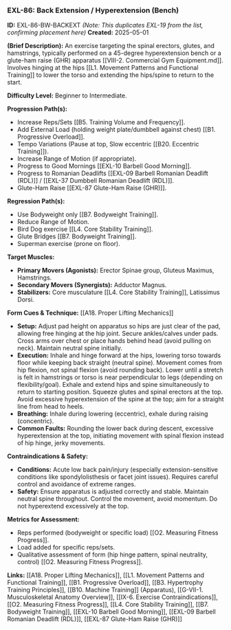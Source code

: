 ### **EXL-86: Back Extension / Hyperextension (Bench)**

**ID:** EXL-86-BW-BACKEXT _(Note: This duplicates EXL-19 from the list, confirming placement here)_ **Created:** 2025-05-01

**(Brief Description):** An exercise targeting the spinal erectors, glutes, and hamstrings, typically performed on a 45-degree hyperextension bench or a glute-ham raise (GHR) apparatus [[VIII-2. Commercial Gym Equipment.md]]. Involves hinging at the hips [[L1. Movement Patterns and Functional Training]] to lower the torso and extending the hips/spine to return to the start.

**Difficulty Level:** Beginner to Intermediate.

**Progression Path(s):**

- Increase Reps/Sets [[B5. Training Volume and Frequency]].
- Add External Load (holding weight plate/dumbbell against chest) [[B1. Progressive Overload]].
- Tempo Variations (Pause at top, Slow eccentric [[B20. Eccentric Training]]).
- Increase Range of Motion (if appropriate).
- Progress to Good Mornings [[EXL-10 Barbell Good Morning]].
- Progress to Romanian Deadlifts [[EXL-09 Barbell Romanian Deadlift (RDL)]] / [[EXL-37 Dumbbell Romanian Deadlift (RDL)]].
- Glute-Ham Raise [[EXL-87 Glute-Ham Raise (GHR)]].

**Regression Path(s):**

- Use Bodyweight only [[B7. Bodyweight Training]].
- Reduce Range of Motion.
- Bird Dog exercise [[L4. Core Stability Training]].
- Glute Bridges [[B7. Bodyweight Training]].
- Superman exercise (prone on floor).

**Target Muscles:**

- **Primary Movers (Agonists):** Erector Spinae group, Gluteus Maximus, Hamstrings.
- **Secondary Movers (Synergists):** Adductor Magnus.
- **Stabilizers:** Core musculature [[L4. Core Stability Training]], Latissimus Dorsi.

**Form Cues & Technique:** [[A18. Proper Lifting Mechanics]]

- **Setup:** Adjust pad height on apparatus so hips are just clear of the pad, allowing free hinging at the hip joint. Secure ankles/calves under pads. Cross arms over chest or place hands behind head (avoid pulling on neck). Maintain neutral spine initially.
- **Execution:** Inhale and hinge forward at the hips, lowering torso towards floor while keeping back straight (neutral spine). Movement comes from hip flexion, not spinal flexion (avoid rounding back). Lower until a stretch is felt in hamstrings or torso is near perpendicular to legs (depending on flexibility/goal). Exhale and extend hips and spine simultaneously to return to starting position. Squeeze glutes and spinal erectors at the top. Avoid excessive hyperextension of the spine at the top; aim for a straight line from head to heels.
- **Breathing:** Inhale during lowering (eccentric), exhale during raising (concentric).
- **Common Faults:** Rounding the lower back during descent, excessive hyperextension at the top, initiating movement with spinal flexion instead of hip hinge, jerky movements.

**Contraindications & Safety:**

- **Conditions:** Acute low back pain/injury (especially extension-sensitive conditions like spondylolisthesis or facet joint issues). Requires careful control and avoidance of extreme ranges.
- **Safety:** Ensure apparatus is adjusted correctly and stable. Maintain neutral spine throughout. Control the movement, avoid momentum. Do not hyperextend excessively at the top.

**Metrics for Assessment:**

- Reps performed (bodyweight or specific load) [[O2. Measuring Fitness Progress]].
- Load added for specific reps/sets.
- Qualitative assessment of form (hip hinge pattern, spinal neutrality, control) [[O2. Measuring Fitness Progress]].

**Links:** [[A18. Proper Lifting Mechanics]], [[L1. Movement Patterns and Functional Training]], [[B1. Progressive Overload]], [[B3. Hypertrophy Training Principles]], [[B10. Machine Training]] (Apparatus), [[G-VII-1. Musculoskeletal Anatomy Overview]], [[IX-6. Exercise Contraindications]], [[O2. Measuring Fitness Progress]], [[L4. Core Stability Training]], [[B7. Bodyweight Training]], [[EXL-10 Barbell Good Morning]], [[EXL-09 Barbell Romanian Deadlift (RDL)]], [[EXL-87 Glute-Ham Raise (GHR)]]